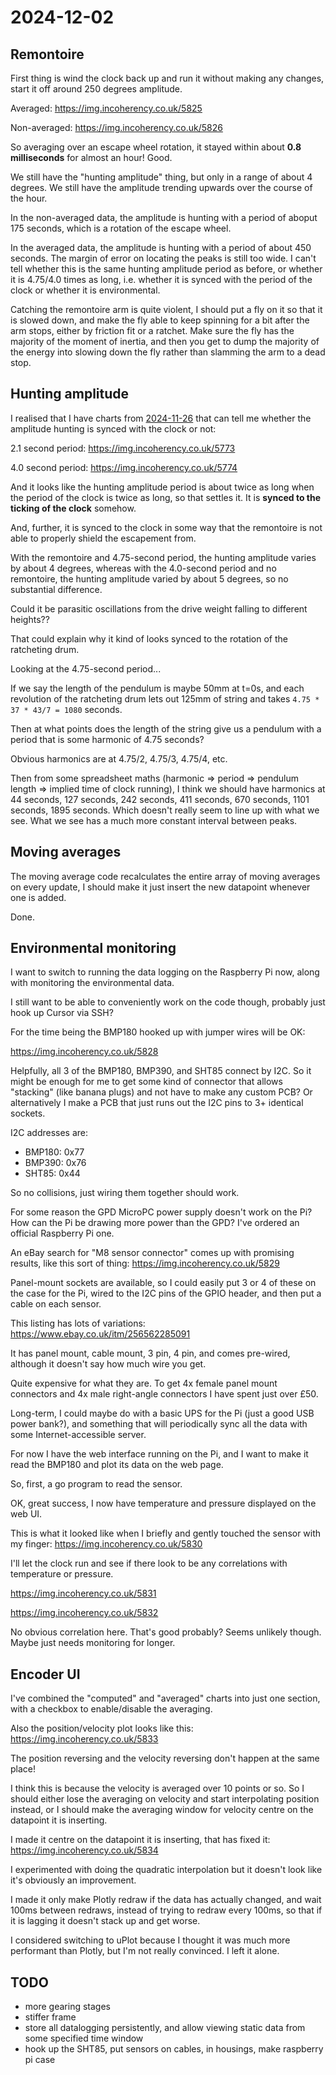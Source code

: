 # 2024-12-02

## Remontoire

First thing is wind the clock back up and run it without making any changes, start it off
around 250 degrees amplitude.

Averaged: https://img.incoherency.co.uk/5825

Non-averaged: https://img.incoherency.co.uk/5826

So averaging over an escape wheel rotation, it stayed within about **0.8 milliseconds**
for almost an hour! Good.

We still have the "hunting amplitude" thing, but only in a range of about 4 degrees.
We still have the amplitude trending upwards over the course of the hour.

In the non-averaged data, the amplitude is hunting with a period of aboput 175 seconds, which
is a rotation of the escape wheel.

In the averaged data, the amplitude is hunting with a period of about 450 seconds. The margin
of error on locating the peaks is still too wide. I can't tell whether this is the
same hunting amplitude period as before, or whether it is 4.75/4.0 times as long, i.e.
whether it is synced with the period of the clock or whether it is environmental.

Catching the remontoire arm is quite violent, I should put a fly on it so that it is slowed
down, and make the fly able to keep spinning for a bit after the arm stops, either
by friction fit or a ratchet. Make sure the fly has the majority of the moment of inertia,
and then you get to dump the majority of the energy into slowing down the fly rather than
slamming the arm to a dead stop.

## Hunting amplitude

I realised that I have charts from [2024-11-26](20241126.md) that can tell me whether
the amplitude hunting is synced with the clock or not:

2.1 second period: https://img.incoherency.co.uk/5773

4.0 second period: https://img.incoherency.co.uk/5774

And it looks like the hunting amplitude period is about twice as long when the period of
the clock is twice as long, so that settles it. It is **synced to the ticking of the clock**
somehow.

And, further, it is synced to the clock in some way that the remontoire is not able to
properly shield the escapement from.

With the remontoire and 4.75-second period, the hunting amplitude varies by about 4 degrees,
whereas with the 4.0-second period and no remontoire, the hunting amplitude varied by about
5 degrees, so no substantial difference.

Could it be parasitic oscillations from the drive weight falling to different heights??

That could explain why it kind of looks synced to the rotation of the ratcheting drum.

Looking at the 4.75-second period...

If we say the length of the pendulum is maybe 50mm at t=0s, and each revolution of the
ratcheting drum lets out 125mm of string and takes `4.75 * 37 * 43/7 = 1080` seconds.

Then at what points does the length of the string give us a pendulum with a period that
is some harmonic of 4.75 seconds?

Obvious harmonics are at 4.75/2, 4.75/3, 4.75/4, etc.

Then from some spreadsheet maths (harmonic => period => pendulum length => implied time of
clock running), I think we should have harmonics at 44 seconds, 127 seconds, 242 seconds,
411 seconds, 670 seconds, 1101 seconds, 1895 seconds. Which doesn't really seem to line up
with what we see. What we see has a much more constant interval between peaks.

## Moving averages

The moving average code recalculates the entire array of moving averages on every update,
I should make it just insert the new datapoint whenever one is added.

Done.

## Environmental monitoring

I want to switch to running the data logging on the Raspberry Pi now, along with
monitoring the environmental data.

I still want to be able to conveniently work on the code though, probably just hook up
Cursor via SSH?

For the time being the BMP180 hooked up with jumper wires will be OK:

https://img.incoherency.co.uk/5828

Helpfully, all 3 of the BMP180, BMP390, and SHT85 connect by I2C. So it might be enough for
me to get some kind of connector that allows "stacking" (like banana plugs) and not have
to make any custom PCB? Or alternatively I make a PCB that just runs out the I2C pins
to 3+ identical sockets.

I2C addresses are:

 * BMP180: 0x77
 * BMP390: 0x76
 * SHT85: 0x44

So no collisions, just wiring them together should work.

For some reason the GPD MicroPC power supply doesn't work on the Pi? How can the Pi
be drawing more power than the GPD? I've ordered an official Raspberry Pi one.

An eBay search for "M8 sensor connector" comes up with promising results, like this sort
of thing: https://img.incoherency.co.uk/5829

Panel-mount sockets are available, so I could easily put 3 or 4 of these on the case for the
Pi, wired to the I2C pins of the GPIO header, and then put a cable on each sensor.

This listing has lots of variations: https://www.ebay.co.uk/itm/256562285091

It has panel mount, cable mount, 3 pin, 4 pin, and comes pre-wired, although it doesn't
say how much wire you get.

Quite expensive for what they are. To get 4x female panel mount connectors and
4x male right-angle connectors I have spent just over £50.

Long-term, I could maybe do with a basic UPS for the Pi (just a good USB power bank?),
and something that will periodically sync all the data with some Internet-accessible server.

For now I have the web interface running on the Pi, and I want to make it read
the BMP180 and plot its data on the web page.

So, first, a go program to read the sensor.

OK, great success, I now have temperature and pressure displayed on the web UI.

This is what it looked like when I briefly and gently touched the sensor with
my finger: https://img.incoherency.co.uk/5830

I'll let the clock run and see if there look to be any correlations with temperature or pressure.

https://img.incoherency.co.uk/5831

https://img.incoherency.co.uk/5832

No obvious correlation here. That's good probably? Seems unlikely though. Maybe just needs monitoring for longer.

## Encoder UI

I've combined the "computed" and "averaged" charts into just one section, with a checkbox
to enable/disable the averaging.

Also the position/velocity plot looks like this: https://img.incoherency.co.uk/5833

The position reversing and the velocity reversing don't happen at the same place!

I think this is because the velocity is averaged over 10 points or so. So I should
either lose the averaging on velocity and start interpolating position instead, or I should
make the averaging window for velocity centre on the datapoint it is inserting.

I made it centre on the datapoint it is inserting, that has fixed it: https://img.incoherency.co.uk/5834

I experimented with doing the quadratic interpolation but it doesn't look like it's obviously
an improvement.

I made it only make Plotly redraw if the data has actually changed, and wait 100ms between
redraws, instead of trying to redraw every 100ms, so that if it is lagging it doesn't stack
up and get worse.

I considered switching to uPlot because I thought it was much more performant than Plotly,
but I'm not really convinced. I left it alone.

## TODO

 * more gearing stages
 * stiffer frame
 * store all datalogging persistently, and allow viewing static data from some specified time window
 * hook up the SHT85, put sensors on cables, in housings, make raspberry pi case

